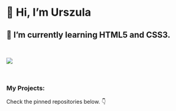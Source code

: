 <h1>👋 Hi, I’m Urszula</h1> 
<h2>🌱 I’m currently learning HTML5 and CSS3.</h2>
<br/>

![](https://github-readme-stats.vercel.app/api/top-langs/?username=golurs&theme=shadow_blue&hide_border=false&layout=compact) <br/>

<!---
## 💻 | Tech Skills

<p align="left">
  <a href="https://developer.mozilla.org/en-US/docs/Glossary/HTML5" target="_blank" rel="noreferrer"><img src="https://raw.githubusercontent.com/danielcranney/readme-generator/main/public/icons/skills/html5-colored.svg" width="36" height="36" alt="HTML5" /></a>
  <a href="https://www.w3.org/TR/CSS/#css" target="_blank" rel="noreferrer"><img src="https://raw.githubusercontent.com/danielcranney/readme-generator/main/public/icons/skills/css3-colored.svg" width="36" height="36" alt="CSS3" /></a>
</p> --->
<br>
<h3>My Projects:</h3>
<p>
Check the pinned repositories below. 👇
</p>

<!---- 💞️ I’m looking to collaborate on ...
- 👀 I’m interested in intern
- 📫 How to reach me ...
- 😄 Pronouns: ...
- ⚡ Fun fact: ... -->

<!---
golurs/golurs is a ✨ special ✨ repository because its `README.md` (this file) appears on your GitHub profile.
You can click the Preview link to take a look at your changes.
--->
